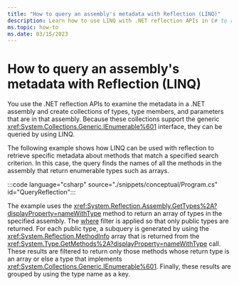 ```yaml
---
title: "How to query an assembly's metadata with Reflection (LINQ)"
description: Learn how to use LINQ with .NET reflection APIs in C# to retrieve specific metadata about methods that match a search criterion.
ms.topic: how-to
ms.date: 03/15/2023
---
```

# How to query an assembly's metadata with Reflection (LINQ)

You use the .NET reflection APIs to examine the metadata in a .NET assembly and create collections of types, type members, and parameters that are in that assembly. Because these collections support the generic <xref:System.Collections.Generic.IEnumerable%601> interface, they can be queried by using LINQ.

The following example shows how LINQ can be used with reflection to retrieve specific metadata about methods that match a specified search criterion. In this case, the query finds the names of all the methods in the assembly that return enumerable types such as arrays.

:::code language="csharp" source="./snippets/conceptual/Program.cs" id="QueryReflection":::

The example uses the <xref:System.Reflection.Assembly.GetTypes%2A?displayProperty=nameWithType> method to return an array of types in the specified assembly. The [where](../../language-reference/keywords/where-clause.md) filter is applied so that only public types are returned. For each public type, a subquery is generated by using the <xref:System.Reflection.MethodInfo> array that is returned from the <xref:System.Type.GetMethods%2A?displayProperty=nameWithType> call. These results are filtered to return only those methods whose return type is an array or else a type that implements <xref:System.Collections.Generic.IEnumerable%601>. Finally, these results are grouped by using the type name as a key.
